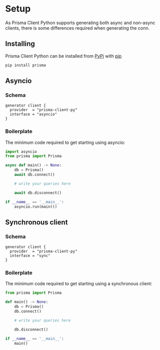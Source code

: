 # Setup

As Prisma Client Python supports generating both async and non-async clients, there is some differences required when generating the conn.

## Installing

Prisma Client Python can be installed from [PyPi](https://pypi.org/project/prisma/) with [pip](https://pip.pypa.io/en/stable/)

```sh
pip install prisma
```

## Asyncio

### Schema

```prisma
generator client {
  provider  = "prisma-client-py"
  interface = "asyncio"
}
```

### Boilerplate

The minimum code required to get starting using asyncio:

```py
import asyncio
from prisma import Prisma

async def main() -> None:
    db = Prisma()
    await db.connect()

    # write your queries here

    await db.disconnect()

if __name__ == '__main__':
    asyncio.run(main())
```

## Synchronous client

### Schema

```prisma
generator client {
  provider  = "prisma-client-py"
  interface = "sync"
}
```

### Boilerplate

The minimum code required to get starting using a synchronous client:

```py
from prisma import Prisma

def main() -> None:
    db = Prisma()
    db.connect()

    # write your queries here

    db.disconnect()

if __name__ == '__main__':
    main()
```
